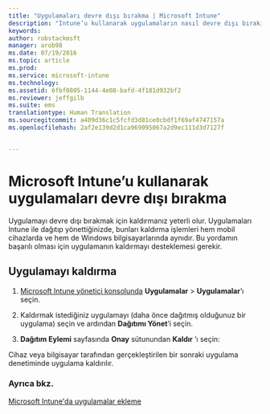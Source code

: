 ```yaml
---
title: "Uygulamaları devre dışı bırakma | Microsoft Intune"
description: "Intune’u kullanarak uygulamaların nasıl devre dışı bırakılacağını veya kaldırılacağını öğrenin."
keywords: 
author: robstackmsft
manager: arob98
ms.date: 07/19/2016
ms.topic: article
ms.prod: 
ms.service: microsoft-intune
ms.technology: 
ms.assetid: 6fbf0805-1144-4e08-bafd-4f181d932bf2
ms.reviewer: jeffgilb
ms.suite: ems
translationtype: Human Translation
ms.sourcegitcommit: a409d36c1c5fcfd3d81ce0cbdf1f69af4747157a
ms.openlocfilehash: 2af2e139d2d1ca969095067a2d9ec111d3d7127f


---
```


# Microsoft Intune’u kullanarak uygulamaları devre dışı bırakma

Uygulamayı devre dışı bırakmak için kaldırmanız yeterli olur. Uygulamaları Intune ile dağıtıp yönettiğinizde, bunları kaldırma işlemleri hem mobil cihazlarda ve hem de Windows bilgisayarlarında aynıdır. Bu yordamın başarılı olması için uygulamanın kaldırmayı desteklemesi gerekir.

## Uygulamayı kaldırma

1.  [Microsoft Intune yönetici konsolunda](https://manage.microsoft.com) **Uygulamalar** &gt; **Uygulamalar**’ı seçin.

2.  Kaldırmak istediğiniz uygulamayı (daha önce dağıtmış olduğunuz bir uygulama) seçin ve ardından **Dağıtımı Yönet**’i seçin.

3.  **Dağıtım Eylemi** sayfasında **Onay** sütunundan **Kaldır** ’ı seçin:

Cihaz veya bilgisayar tarafından gerçekleştirilen bir sonraki uygulama denetiminde uygulama kaldırılır.

### Ayrıca bkz.
[Microsoft Intune'da uygulamalar ekleme](add-apps.md)



<!--HONumber=Jul16_HO3-->


